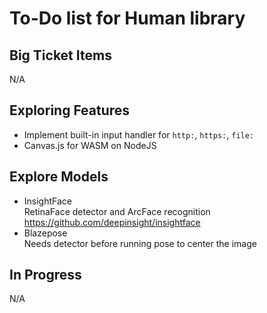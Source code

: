 # To-Do list for Human library

## Big Ticket Items

N/A

## Exploring Features

- Implement built-in input handler for `http:`, `https:`, `file:`
- Canvas.js for WASM on NodeJS

## Explore Models

- InsightFace  
  RetinaFace detector and ArcFace recognition  
  <https://github.com/deepinsight/insightface>  
- Blazepose  
  Needs detector before running pose to center the image

## In Progress

N/A
